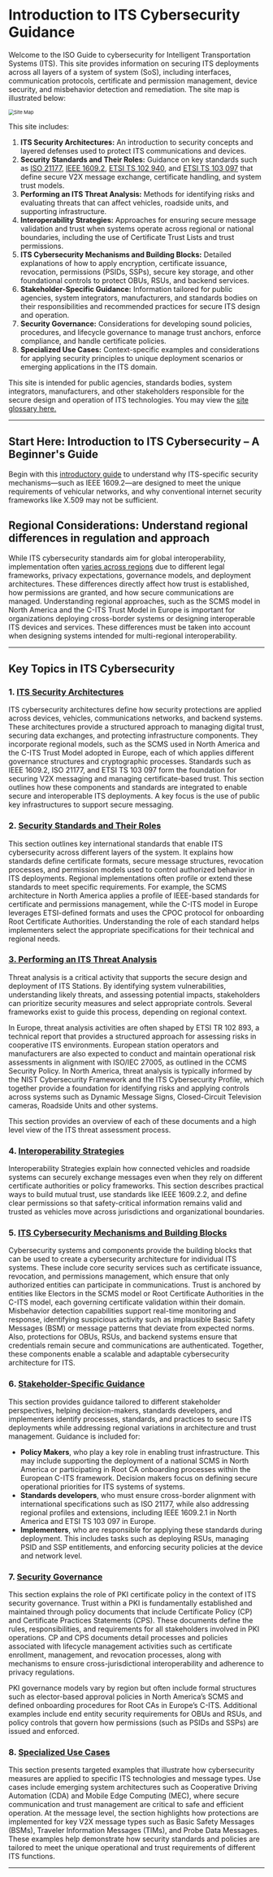 # Introduction to ITS Cybersecurity Guidance

Welcome to the ISO Guide to cybersecurity for Intelligent Transportation Systems (ITS). This site provides information on securing ITS deployments across all layers of a system of system (SoS), including interfaces, communication protocols, certificate and permission management, device security, and misbehavior detection and remediation. The site map is illustrated below: 

<img src="./images/site_map.jpg" alt="Site Map" style="zoom:67%;" />

This site includes:

1. **ITS Security Architectures:**  An introduction to security concepts and layered defenses used to protect ITS communications and devices.
2. **Security Standards and Their Roles:**  Guidance on key standards such as [ISO 21177](https://www.iso.org/standard/87225.html), [IEEE 1609.2](https://standards.ieee.org/ieee/1609.2/10258/), [ETSI TS 102 940](https://www.etsi.org/deliver/etsi_ts/102900_102999/102940/02.01.01_60/ts_102940v020101p.pdf), and [ETSI TS 103 097](https://www.etsi.org/deliver/etsi_ts/103000_103099/103097/02.01.01_60/ts_103097v020101p.pdf) that define secure V2X message exchange, certificate handling, and system trust models.
3. **Performing an ITS Threat Analysis:**  Methods for identifying risks and evaluating threats that can affect vehicles, roadside units, and supporting infrastructure.
4. **Interoperability Strategies:**  Approaches for ensuring secure message validation and trust when systems operate across regional or national boundaries, including the use of Certificate Trust Lists and trust permissions.
5.   **ITS Cybersecurity Mechanisms and Building Blocks:**  Detailed explanations of how to apply encryption, certificate issuance, revocation, permissions (PSIDs, SSPs), secure key storage, and other foundational controls to protect OBUs, RSUs, and backend services.
6. **Stakeholder-Specific Guidance:** Information tailored for public agencies, system integrators, manufacturers, and standards bodies on their responsibilities and recommended practices for secure ITS design and operation.
7. **Security Governance:**  Considerations for developing sound policies, procedures, and lifecycle governance to manage trust anchors, enforce compliance, and handle certificate policies.
8. **Specialized Use Cases:**  Context-specific examples and considerations for applying security principles to unique deployment scenarios or emerging applications in the ITS domain.

This site is intended for public agencies, standards bodies, system integrators, manufacturers, and other stakeholders responsible for the secure design and operation of ITS technologies.  You may view the [site glossary here.](Glossary)

---

## Start Here: Introduction to ITS Cybersecurity – A Beginner's Guide

Begin with this [introductory guide](dummys-guide.md) to understand why ITS-specific security mechanisms—such as IEEE 1609.2—are designed to meet the unique requirements of vehicular networks, and why conventional internet security frameworks like X.509 may not be sufficient.

## Regional Considerations: Understand regional differences in regulation and approach 

While ITS cybersecurity standards aim for global interoperability, implementation often [varies across regions](Regional-considerations.md) due to different legal frameworks, privacy expectations, governance models, and deployment architectures. These differences directly affect how trust is established, how permissions are granted, and how secure communications are managed. Understanding regional approaches, such as the SCMS model in North America and the C-ITS Trust Model in Europe is important for organizations deploying cross-border systems or designing interoperable ITS devices and services.  These differences must be taken into account when designing systems intended for multi-regional interoperability.

---

## Key Topics in ITS Cybersecurity

### 1. [ITS Security Architectures](its-security-architectures.md)

ITS cybersecurity architectures define how security protections are applied across devices, vehicles, communications networks, and backend systems. These architectures provide a structured approach to managing digital trust, securing data exchanges, and protecting infrastructure components. They incorporate regional models, such as the SCMS used in North America and the C-ITS Trust Model adopted in Europe, each of which applies different governance structures and cryptographic processes. Standards such as IEEE 1609.2, ISO 21177, and ETSI TS 103 097 form the foundation for securing V2X messaging and managing certificate-based trust. This section outlines how these components and standards are integrated to enable secure and interoperable ITS deployments.  A key focus is the use of public key infrastructures to support secure messaging. 

### 2. [Security Standards and Their Roles](security-standards.md)
This section outlines key international standards that enable ITS cybersecurity across different layers of the system. It explains how standards define certificate formats, secure message structures, revocation processes, and permission models used to control authorized behavior in ITS deployments. Regional implementations often profile or extend these standards to meet specific requirements. For example, the SCMS architecture in North America applies a profile of IEEE-based standards for certificate and permissions management, while the C-ITS model in Europe leverages ETSI-defined formats and uses the CPOC protocol for onboarding Root Certificate Authorities. Understanding the role of each standard helps implementers select the appropriate specifications for their technical and regional needs.

### [3. Performing an ITS Threat Analysis](ITS-Threat-Analysis.md)

Threat analysis is a critical activity that supports the secure design and deployment of ITS Stations. By identifying system vulnerabilities, understanding likely threats, and assessing potential impacts, stakeholders can prioritize security measures and select appropriate controls. Several frameworks exist to guide this process, depending on regional context. 

In Europe, threat analysis activities are often shaped by ETSI TR 102 893, a technical report that provides a structured approach for assessing risks in cooperative ITS environments. European station operators and manufacturers are also expected to conduct and maintain operational risk assessments in alignment with ISO/IEC 27005, as outlined in the CCMS Security Policy. In North America, threat analysis is typically informed by the NIST Cybersecurity Framework and the ITS Cybersecurity Profile, which together provide a foundation for identifying risks and applying controls across systems such as Dynamic Message Signs, Closed-Circuit Television cameras, Roadside Units and other systems. 

This section provides an overview of each of these documents and a high level view of the ITS threat assessment process. 

### 4. [Interoperability Strategies](trust-bridges.md)
Interoperability Strategies explain how connected vehicles and roadside systems can securely exchange messages even when they rely on different certificate authorities or policy frameworks. This section describes practical ways to build mutual trust, use standards like IEEE 1609.2.2, and define clear permissions so that safety-critical information remains valid and trusted as vehicles move across jurisdictions and organizational boundaries.

### 5. [ITS Cybersecurity Mechanisms and Building Blocks](system-specific-security.md)
Cybersecurity systems and components provide the building blocks that can be used to create a cybersecurity architecture for individual ITS systems.  These include core security services such as certificate issuance, revocation, and permissions management, which ensure that only authorized entities can participate in communications. Trust is anchored by entities like Electors in the SCMS model or Root Certificate Authorities in the C-ITS model, each governing certificate validation within their domain. Misbehavior detection capabilities support real-time monitoring and response, identifying suspicious activity such as implausible Basic Safety Messages (BSM) or message patterns that deviate from expected norms. Also, protections for OBUs, RSUs, and backend systems ensure that credentials remain secure and communications are authenticated. Together, these components enable a scalable and adaptable cybersecurity architecture for ITS.

### 6. [Stakeholder-Specific Guidance](stakeholder-guidance.md)
This section provides guidance tailored to different stakeholder perspectives, helping decision-makers, standards developers, and implementers identify processes, standards, and practices to secure ITS deployments while addressing regional variations in architecture and trust management. Guidance is included for:

- **Policy Makers**, who play a key role in enabling trust infrastructure. This may include supporting the deployment of a national SCMS in North America or participating in Root CA onboarding processes within the European C-ITS framework. Decision makers focus on defining secure operational priorities for ITS systems of systems. 
- **Standards developers**, who must ensure cross-border alignment with international specifications such as ISO 21177, while also addressing regional profiles and extensions, including IEEE 1609.2.1 in North America and ETSI TS 103 097 in Europe.
- **Implementers**, who are responsible for applying these standards during deployment. This includes tasks such as deploying RSUs, managing PSID and SSP entitlements, and enforcing security policies at the device and network level.

### 7. [Security Governance](security-policies.md)
This section explains the role of PKI certificate policy in the context of ITS security governance. Trust within a PKI is fundamentally established and maintained through policy documents that include Certificate Policy (CP) and Certificate Practices Statements (CPS). These documents define the rules, responsibilities, and requirements for all stakeholders involved in PKI operations. CP and CPS documents detail processes and policies associated with lifecycle management activities such as certificate enrollment, management, and revocation processes, along with mechanisms to ensure cross-jurisdictional interoperability and adherence to privacy regulations. 

PKI governance models vary by region but often include formal structures such as elector-based approval policies in North America’s SCMS and defined onboarding procedures for Root CAs in Europe’s C-ITS. Additional examples include end entity security requirements for OBUs and RSUs, and policy controls that govern how permissions (such as PSIDs and SSPs) are issued and enforced.

### 8. [Specialized Use Cases](specialized-use-cases.md)
This section presents targeted examples that illustrate how cybersecurity measures are applied to specific ITS technologies and message types. Use cases include emerging system architectures such as Cooperative Driving Automation (CDA) and Mobile Edge Computing (MEC), where secure communication and trust management are critical to safe and efficient operation. At the message level, the section highlights how protections are implemented for key V2X message types such as Basic Safety Messages (BSMs), Traveler Information Messages (TIMs), and Probe Data Messages. These examples help demonstrate how security standards and policies are tailored to meet the unique operational and trust requirements of different ITS functions.

---
